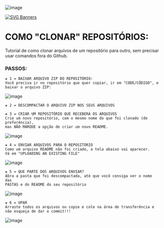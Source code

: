 ![image](https://user-images.githubusercontent.com/125154278/233845561-009ed2c9-1025-418d-9b91-9f0bf0819efd.png)

[![SVG Banners](https://svg-banners.vercel.app/api?type=luminance&text1=COMO%20CLONAR%20REPOSITÓRIOS&width=800&height=400)](https://github.com/Akshay090/svg-banners)
# COMO "CLONAR" REPOSITÓRIOS:
Tutorial de como clonar arquivos de um repositório para outro, sem precisar usar comandos fora do Github.

### PASSOS:
~~~
❋ 1 = BAIXAR ARQUIVO ZIP DO REPOSITÓRIO:
Você precisa ir no repositório que quer copiar, ir em "CODE/CÓDIGO", e baixar o arquivo ZIP:
~~~
![image](https://user-images.githubusercontent.com/125154278/233844317-c2271763-85d2-43f4-a775-a551ff733f39.png)

~~~
❋ 2 = DESCOMPACTAR O ARQUIVO ZIP NOS SEUS ARQUIVOS

❋ 3 = CRIAR UM REPOSITÓRIO QUE RECEBERÁ OS ARQUIVOS
Crie um novo repositório, com o mesmo nome do que foi clonado (de preferência),
mas NÃO MARQUE a opção de criar um novo README.
~~~

![image](https://user-images.githubusercontent.com/125154278/233844544-70ffdc65-cdaf-4c49-b0c1-0eaef9e18cb6.png)

~~~
❋ 4 = ENVIAR ARQUIVOS PARA O REPOSITÓRIO
Como um arquivo README não foi criado, a tela abaixo vai aparecer.
Vá em "UPLOADING AN EXISTING FILE"
~~~
![image](https://user-images.githubusercontent.com/125154278/233844815-dff38ad4-e88a-4dbb-a3ae-5d2cf02a196b.png)
~~~
❋ 5 = QUE PARTE DOS ARQUIVOS ENVIAR?
Abra a pasta que foi descompactada, até que você consiga ver o nome das 
PASTAS e do README do seu repositório
~~~
![image](https://user-images.githubusercontent.com/125154278/233844963-fd685595-571b-410c-be1d-96bdd0edb415.png)
~~~
❋ 6 = UPAR
Arraste todos os arquivos ou copie e cole na área de transferência e 
não esqueça de dar o commit!!!
~~~

![image](https://user-images.githubusercontent.com/125154278/233845606-1a70cabc-9ea5-4ae6-87ad-f0e433516cab.png)
